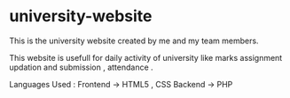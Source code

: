# university-website
This is the university website created by me and my team members.

This website is usefull for daily activity of university like marks assignment updation and submission , attendance .

Languages Used :
Frontend -> HTML5 , CSS 
Backend -> PHP
          
